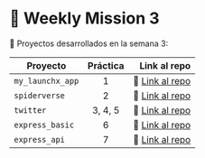 # 📅 Weekly Mission 3


📂 Proyectos desarrollados en la semana 3:

| Proyecto | Práctica | Link al repo |
| ------------- |:-------------:| -----:|
|`my_launchx_app`|1|:link: [Link al repo](https://github.com/BrandLop/my_launchx_app)|
|`spiderverse`|2|:link: [Link al repo](https://github.com/BrandLop/spiderverse)|
|`twitter`|3, 4, 5|:link: [Link al repo](https://github.com/BrandLop/twitter)|
|`express_basic`|6|:link: [Link al repo](https://github.com/BrandLop/express_basic)|
|`express_api`|7|:link: [Link al repo](https://github.com/BrandLop/express_api)|
